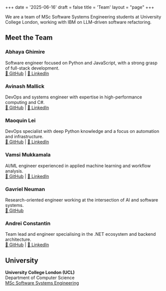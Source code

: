 +++
date = '2025-06-16'
draft = false
title = 'Team'
layout = "page"
+++

We are a team of MSc Software Systems Engineering students at University College London, working with IBM on LLM-driven software refactoring.

## Meet the Team
### Abhaya Ghimire
Software engineer focused on Python and JavaScript, with a strong grasp of full-stack development.  
[🔗 GitHub](https://github.com/Abhayaghmr11) | [💼 LinkedIn](https://www.linkedin.com/in/abhaya-raj-ghimire-0579b2228)
### Avinash Mallick
DevOps and systems engineer with expertise in high-performance computing and C#.  
[🔗 GitHub](https://github.com/avimallick) | [💼 LinkedIn](https://www.linkedin.com/in/avinash-mallick-b272b6214/)
### Maoquin Lei 
DevOps specialist with deep Python knowledge and a focus on automation and infrastructure.  
[🔗 GitHub](https://github.com/ucabm57) | [💼 LinkedIn](https://www.linkedin.com/in/maoqin-lei-a04609351/)
### Vamsi Mukkamala
AI/ML engineer experienced in applied machine learning and workflow analysis.  
[🔗 GitHub](https://github.com/vmc99) | [💼 LinkedIn](https://www.linkedin.com/in/vmc99/)
### Gavriel Neuman
Research-oriented engineer working at the intersection of AI and software systems.  
[🔗 GitHub](https://github.com/Gneuman99)
### Andrei Constantin
Team lead and engineer specialising in the .NET ecosystem and backend architecture.  
[🔗 GitHub](https://github.com/Andrei-Constantin-Programmer) | [💼 LinkedIn](https://linkedin.com/in/andrei-constantin-developer)

## University

**University College London (UCL)**  
Department of Computer Science  
[MSc Software Systems Engineering](https://www.ucl.ac.uk/prospective-students/graduate/taught-degrees/software-systems-engineering-msc)